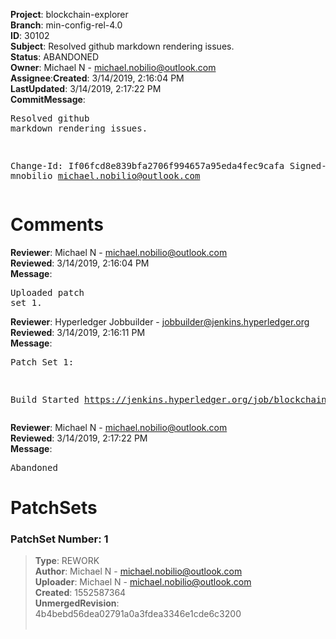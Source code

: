 <strong>Project</strong>: blockchain-explorer</br><strong>Branch</strong>: min-config-rel-4.0<br><strong>ID</strong>: 30102<br><strong>Subject</strong>: Resolved github markdown rendering issues.<br><strong>Status</strong>: ABANDONED<br><strong>Owner</strong>: Michael N - michael.nobilio@outlook.com<br><strong>Assignee</strong>:<strong>Created</strong>: 3/14/2019, 2:16:04 PM<br><strong>LastUpdated</strong>: 3/14/2019, 2:17:22 PM<br><strong>CommitMessage</strong>:<br><pre>Resolved github markdown rendering issues.

Change-Id: If06fcd8e839bfa2706f994657a95eda4fec9cafa
Signed-off-by: mnobilio <michael.nobilio@outlook.com>
</pre><h1>Comments</h1><strong>Reviewer</strong>: Michael N - michael.nobilio@outlook.com<br><strong>Reviewed</strong>: 3/14/2019, 2:16:04 PM<br><strong>Message</strong>: <pre>Uploaded patch set 1.</pre><strong>Reviewer</strong>: Hyperledger Jobbuilder - jobbuilder@jenkins.hyperledger.org<br><strong>Reviewed</strong>: 3/14/2019, 2:16:11 PM<br><strong>Message</strong>: <pre>Patch Set 1:

Build Started https://jenkins.hyperledger.org/job/blockchain-explorer-verify-x86_64/61/</pre><strong>Reviewer</strong>: Michael N - michael.nobilio@outlook.com<br><strong>Reviewed</strong>: 3/14/2019, 2:17:22 PM<br><strong>Message</strong>: <pre>Abandoned</pre><h1>PatchSets</h1><h3>PatchSet Number: 1</h3><blockquote><strong>Type</strong>: REWORK<br><strong>Author</strong>: Michael N - michael.nobilio@outlook.com<br><strong>Uploader</strong>: Michael N - michael.nobilio@outlook.com<br><strong>Created</strong>: 1552587364<br><strong>UnmergedRevision</strong>: 4b4bebd56dea02791a0a3fdea3346e1cde6c3200<br><br></blockquote>